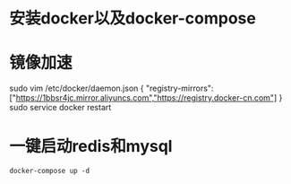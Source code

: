 # 安装docker以及docker-compose


# 镜像加速
sudo vim /etc/docker/daemon.json 
{
    "registry-mirrors": ["https://1bbsr4jc.mirror.aliyuncs.com","https://registry.docker-cn.com"]
}
sudo service docker restart

# 一键启动redis和mysql
    docker-compose up -d


